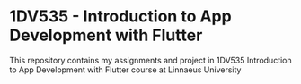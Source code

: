 # 1DV535 - Introduction to App Development with Flutter

This repository contains my assignments and project in 1DV535 Introduction to App Development with Flutter course at Linnaeus University